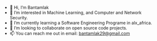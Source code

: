 - 👋 Hi, I’m Bantamlak
- 👀 I’m interested in Machine Learning, and Computer and Network Security.
- 🌱 I’m currently learning a Software Engineering Programe in alx_africa.
- 💞️ I’m looking to collaborate on open source code projects.
- 📫 You can reach me out in email: bantamlak29@gmail.com

<!---
Bantamlak12/Bantamlak12 is a ✨ special ✨ repository because its `README.md` (this file) appears on your GitHub profile.
You can click the Preview link to take a look at your changes.
--->
